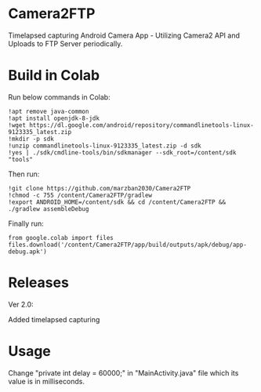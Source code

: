 # Camera2FTP
Timelapsed capturing Android Camera App - Utilizing Camera2 API and Uploads to FTP Server periodically.

# Build in Colab
Run below commands in Colab:
```
!apt remove java-common
!apt install openjdk-8-jdk
!wget https://dl.google.com/android/repository/commandlinetools-linux-9123335_latest.zip
!mkdir -p sdk
!unzip commandlinetools-linux-9123335_latest.zip -d sdk
!yes | ./sdk/cmdline-tools/bin/sdkmanager --sdk_root=/content/sdk "tools"
```

Then run:
```
!git clone https://github.com/marzban2030/Camera2FTP
!chmod -c 755 /content/Camera2FTP/gradlew
!export ANDROID_HOME=/content/sdk && cd /content/Camera2FTP && ./gradlew assembleDebug
```

Finally run:
```
from google.colab import files
files.download('/content/Camera2FTP/app/build/outputs/apk/debug/app-debug.apk')
```

# Releases

Ver 2.0:

Added timelapsed capturing

# Usage

Change "private int delay = 60000;" in "MainActivity.java" file which its value is in milliseconds.
